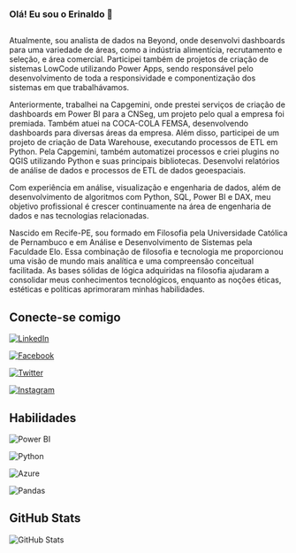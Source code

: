 ### Olá! Eu sou o Erinaldo 👋
##

Atualmente, sou analista de dados na Beyond, onde desenvolvi dashboards para uma variedade de áreas, como a indústria alimentícia, recrutamento e seleção, e área comercial. Participei também de projetos de criação de sistemas LowCode utilizando Power Apps, sendo responsável pelo desenvolvimento de toda a responsividade e componentização dos sistemas em que trabalhávamos.

Anteriormente, trabalhei na Capgemini, onde prestei serviços de criação de dashboards em Power BI para a CNSeg, um projeto pelo qual a empresa foi premiada. Também atuei na COCA-COLA FEMSA, desenvolvendo dashboards para diversas áreas da empresa. Além disso, participei de um projeto de criação de Data Warehouse, executando processos de ETL em Python. Pela Capgemini, também automatizei processos e criei plugins no QGIS utilizando Python e suas principais bibliotecas. Desenvolvi relatórios de análise de dados e processos de ETL de dados geoespaciais.

Com experiência em análise, visualização e engenharia de dados, além de desenvolvimento de algoritmos com Python, SQL, Power BI e DAX, meu objetivo profissional é crescer continuamente na área de engenharia de dados e nas tecnologias relacionadas.

Nascido em Recife-PE, sou formado em Filosofia pela Universidade Católica de Pernambuco e em Análise e Desenvolvimento de Sistemas pela Faculdade Elo. Essa combinação de filosofia e tecnologia me proporcionou uma visão de mundo mais analítica e uma compreensão conceitual facilitada. As bases sólidas de lógica adquiridas na filosofia ajudaram a consolidar meus conhecimentos tecnológicos, enquanto as noções éticas, estéticas e políticas aprimoraram minhas habilidades.

## Conecte-se comigo

[![LinkedIn](https://img.shields.io/badge/LinkedIn-000?style=for-the-badge&logo=linkedin&logoColor=0E76A8)](https://www.linkedin.com/in/erinaldoferreira/)

[![Facebook](https://img.shields.io/badge/Facebook-000?style=for-the-badge&logo=facebook)](https://www.facebook.com/ErinaldoFSantos/)

[![Twitter](https://img.shields.io/badge/Twitter-000?style=for-the-badge&logo=twitter)](https://twitter.com/Erinaldofilo)

[![Instagram](https://img.shields.io/badge/Instagram-000?style=for-the-badge&logo=instagram)](https://www.instagram.com/ErinaldoFilosofia/)

## Habilidades

![Power BI](https://img.shields.io/badge/Power_BI-000?style=for-the-badge&logo=powerbi) 

![Python](https://img.shields.io/badge/Python-000?style=for-the-badge&logo=python)

![Azure](https://img.shields.io/badge/Azure-000?style=for-the-badge&logo=microsoftazure)

![Pandas](https://img.shields.io/badge/Pandas-000?style=for-the-badge&logo=pandas)

## GitHub Stats

![GitHub Stats](https://github-readme-stats.vercel.app/api?username=ErinaldoFerreira&theme=transparent&bg_color=000&border_color=30A3DC&show_icons=true&icon_color=30A3DC&title_color=E94D5F&text_color=FFF)






<!--
**ErinaldoFerreira/ErinaldoFerreira** is a ✨ _special_ ✨ repository because its `README.md` (this file) appears on your GitHub profile.

Here are some ideas to get you started:

- 🔭 I’m currently working on ...
- 🌱 I’m currently learning ...
- 👯 I’m looking to collaborate on ...
- 🤔 I’m looking for help with ...
- 💬 Ask me about ...
- 📫 How to reach me: ...
- 😄 Pronouns: ...
- ⚡ Fun fact: ...
-->
